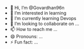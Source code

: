- 👋 Hi, I’m @Govardhan96n
- 👀 I’m interested in learning
- 🌱 I’m currently learning Devops
- 💞️ I’m looking to collaborate on ...
- 📫 How to reach me ...
- 😄 Pronouns: ...
- ⚡ Fun fact: ...

<!---
Govardhan96n/Govardhan96n is a ✨ special ✨ repository because its `README.md` (this file) appears on your GitHub profile.
You can click the Preview link to take a look at your changes.
--->
